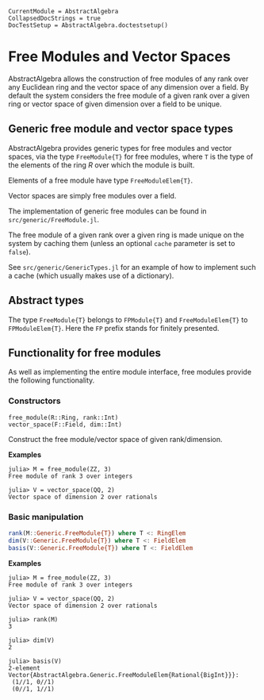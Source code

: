 ```@meta
CurrentModule = AbstractAlgebra
CollapsedDocStrings = true
DocTestSetup = AbstractAlgebra.doctestsetup()
```

# Free Modules and Vector Spaces

AbstractAlgebra allows the construction of free modules of any rank over any
Euclidean ring and the vector space of any dimension over a field. By default
the system considers the free module of a given rank over a given ring or
vector space of given dimension over a field to be unique.

## Generic free module and vector space types

AbstractAlgebra provides generic types for free modules and vector spaces,
via the type `FreeModule{T}` for free modules, where `T`
is the type of the elements of the ring $R$ over which the module is built.

Elements of a free module have type `FreeModuleElem{T}`.

Vector spaces are simply free modules over a field.

The implementation of generic free modules can be found in
`src/generic/FreeModule.jl`.

The free module of a given rank over a given ring is made unique on the
system by caching them (unless an optional `cache` parameter is set to
`false`).

See `src/generic/GenericTypes.jl` for an example of how to implement such a
cache (which usually makes use of a dictionary).

## Abstract types

The type `FreeModule{T}` belongs to `FPModule{T}` and `FreeModuleElem{T}`
to `FPModuleElem{T}`. Here the `FP` prefix stands for finitely presented.

## Functionality for free modules

As well as implementing the entire module interface, free modules provide the
following functionality.

### Constructors

```@docs
free_module(R::Ring, rank::Int)
vector_space(F::Field, dim::Int)
```

Construct the free module/vector space of given rank/dimension.

**Examples**

```jldoctest
julia> M = free_module(ZZ, 3)
Free module of rank 3 over integers

julia> V = vector_space(QQ, 2)
Vector space of dimension 2 over rationals

```

### Basic manipulation

```julia
rank(M::Generic.FreeModule{T}) where T <: RingElem
dim(V::Generic.FreeModule{T}) where T <: FieldElem
basis(V::Generic.FreeModule{T}) where T <: FieldElem
```

**Examples**

```jldoctest
julia> M = free_module(ZZ, 3)
Free module of rank 3 over integers

julia> V = vector_space(QQ, 2)
Vector space of dimension 2 over rationals

julia> rank(M)
3

julia> dim(V)
2

julia> basis(V)
2-element Vector{AbstractAlgebra.Generic.FreeModuleElem{Rational{BigInt}}}:
 (1//1, 0//1)
 (0//1, 1//1)
```


